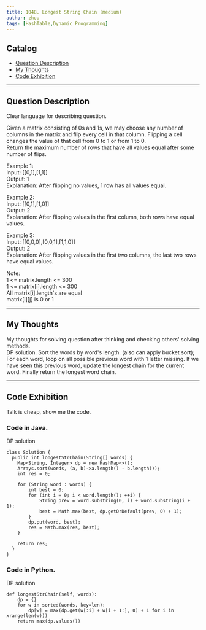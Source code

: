 ```yaml
---
title: 1048. Longest String Chain (medium)                   
author: zhou      
tags: [HashTable,Dynamic Programming]            
---
```


       

## Catalog  
+ [Question Description](#partI)
+ [My Thoughts](#partII)
+ [Code Exhibition](#partIII)

----------------------------------

## Question Description
Clear language for describing question.    

Given a matrix consisting of 0s and 1s, we may choose any number of columns in the matrix and flip every cell in that column.  Flipping a cell changes the value of that cell from 0 to 1 or from 1 to 0.     
Return the maximum number of rows that have all values equal after some number of flips.     

Example 1:    
Input: [[0,1],[1,1]]    
Output: 1    
Explanation: After flipping no values, 1 row has all values equal.      

Example 2:     
Input: [[0,1],[1,0]]    
Output: 2   
Explanation: After flipping values in the first column, both rows have equal values.     

Example 3:     
Input: [[0,0,0],[0,0,1],[1,1,0]]    
Output: 2    
Explanation: After flipping values in the first two columns, the last two rows have equal values.    

Note:     
1 <= matrix.length <= 300    
1 <= matrix[i].length <= 300   
All matrix[i].length's are equal   
matrix[i][j] is 0 or 1    



----------------------------------

## My Thoughts
My thoughts for solving question after thinking and checking others' solving methods.        
DP solution. Sort the words by word's length. (also can apply bucket sort); For each word, loop on all possible previous word with 1 letter missing. If we have seen this previous word, update the longest chain for the current word. Finally return the longest word chain.     







----------------------------------

## Code Exhibition
Talk is cheap, show me the code.    
### Code in Java.     
DP solution   

    class Solution {
      public int longestStrChain(String[] words) {
        Map<String, Integer> dp = new HashMap<>();
        Arrays.sort(words, (a, b)->a.length() - b.length());
        int res = 0;
        
        for (String word : words) {
            int best = 0;
            for (int i = 0; i < word.length(); ++i) {
                String prev = word.substring(0, i) + word.substring(i + 1);
                best = Math.max(best, dp.getOrDefault(prev, 0) + 1);
            }
            dp.put(word, best);
            res = Math.max(res, best);
        }
        
        return res;
      }
    }



### Code in Python.   
DP solution    

    def longestStrChain(self, words):
        dp = {}
        for w in sorted(words, key=len):
            dp[w] = max(dp.get(w[:i] + w[i + 1:], 0) + 1 for i in xrange(len(w)))
        return max(dp.values())



